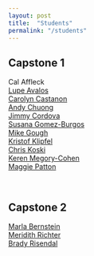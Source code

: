 ```yaml
---
layout: post
title:  "Students"
permalink: "/students"
---
```


## Capstone 1

Cal Affleck<br>
[Lupe Avalos](https://lupitasnoticias.wordpress.com/category/capstone/)<br>
[Carolyn Castanon](https://carolyncastanon.wordpress.com/)<br>
[Andy Chuong](https://chuongtam.wordpress.com/category/capstone/)<br>
[Jimmy Cordova](https://jimmycordovatam.wordpress.com/category/capstone-spring-17/)<br>
[Susana Gomez-Burgos](https://sgomezburgos.com/category/capstone-one/)<br>
[Mike Gough](https://zimbabwe2017.wordpress.com/)<br>
[Kristof Klipfel](https://kristoferklipfel.wordpress.com/capstone-1/)<br>
[Chris Koski](https://buildingwithchris.wordpress.com/)<br>
[Keren Megory-Cohen](https://codedocumentation.wordpress.com/category/capstone-1/)<br>
[Maggie Patton](https://littleformulations.wordpress.com/capstone/)<br>

<br>

## Capstone 2

[Marla Bernstein](https://marlabernstein.wordpress.com/category/capstone-2/)<br>
[Meridith Richter](https://m3ridith.wordpress.com/)<br>
[Brady Risendal](https://bradycapstoneblog.wordpress.com/)<br>
